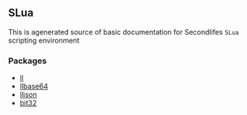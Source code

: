 ## SLua

This is agenerated source of basic documentation for Secondlifes `SLua`
scripting environment

### Packages

- [ll](ll.html)
- [llbase64](llbase64.html)
- [lljson](lljson.html)
- [bit32](bit32.html)
